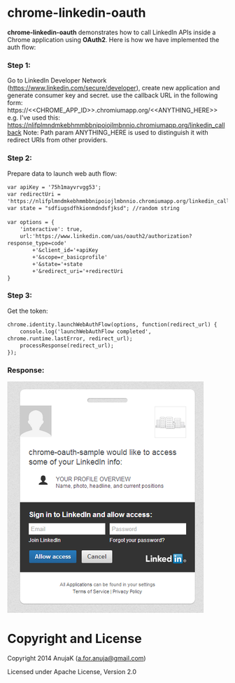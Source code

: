 chrome-linkedin-oauth
=====================

**chrome-linkedin-oauth** demonstrates how to call LinkedIn APIs inside a Chrome application using **OAuth2**. Here is how we have implemented the auth flow:

### Step 1: 

Go to LinkedIn Developer Network (https://www.linkedin.com/secure/developer), create new application and generate consumer key and secret. use the callback URL in the following form:
https://<<CHROME_APP_ID>>.chromiumapp.org/<<ANYTHING_HERE>>
e.g. I've used this:
https://nlifplmndmkebhmmbbnipoiojlmbnnio.chromiumapp.org/linkedin_callback
Note: Path param ANYTHING_HERE is used to distinguish it with redirect URIs from other providers.

### Step 2: 

Prepare data to launch web auth flow: 

```
var apiKey = '75h1mayvrvgg53';
var redirectUri = 'https://nlifplmndmkebhmmbbnipoiojlmbnnio.chromiumapp.org/linkedin_callback';        
var state = "sdfiugsdfhkionmdndsfjksd"; //random string

var options = {
    'interactive': true,
    url:'https://www.linkedin.com/uas/oauth2/authorization?response_type=code'
        +'&client_id='+apiKey
        +'&scope=r_basicprofile'
        +'&state='+state
        +'&redirect_uri='+redirectUri
}
```

### Step 3:

Get the token:

```
chrome.identity.launchWebAuthFlow(options, function(redirect_url) {
    console.log('launchWebAuthFlow completed', chrome.runtime.lastError, redirect_url);
    processResponse(redirect_url);    
});
```

### Response:

![alt text](https://raw.githubusercontent.com/AnujaK/chrome-linkedin-oauth/master/assets/screenshot1.png "Token")

Copyright and License
==========

Copyright 2014 AnujaK (a.for.anuja@gmail.com)

Licensed under Apache License, Version 2.0
